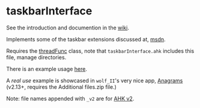 # taskbarInterface

See the introduction and documention in the [wiki](https://github.com/HelgeffegleH/taskbarInterface/wiki "go to the taskbarInterface wiki page").

Implements some of the taskbar extensions discussed at, [msdn](https://msdn.microsoft.com/en-us/library/windows/desktop/dd378460(v=vs.85).aspx).

Requires the [threadFunc](https://github.com/HelgeffegleH/threadFunc) class, note that `taskbarInterface.ahk` includes this file, manage directories.

There is an example usage [here](https://github.com/HelgeffegleH/UCR "UCR fork").

A _real use_ example is showcased in `wolf_II`'s very nice app, [Anagrams](https://autohotkey.com/boards/viewtopic.php?f=19&t=34240 "Anagrams") (v2.13+, requires the Additional files.zip file.)

Note: file names appended with `_v2` are for [AHK v2](https://autohotkey.com/v2/ "AHK v2").